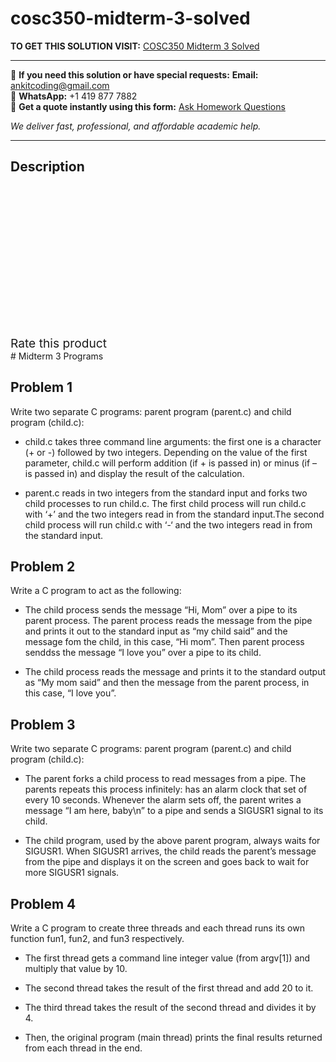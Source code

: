 # cosc350-midterm-3-solved
**TO GET THIS SOLUTION VISIT:** [COSC350 Midterm 3 Solved](https://www.ankitcodinghub.com/product/cosc350-midterm-3-solved/)


---

📩 **If you need this solution or have special requests:** **Email:** ankitcoding@gmail.com  
📱 **WhatsApp:** +1 419 877 7882  
📄 **Get a quote instantly using this form:** [Ask Homework Questions](https://www.ankitcodinghub.com/services/ask-homework-questions/)

*We deliver fast, professional, and affordable academic help.*

---

<h2>Description</h2>



<div class="kk-star-ratings kksr-auto kksr-align-center kksr-valign-top" data-payload="{&quot;align&quot;:&quot;center&quot;,&quot;id&quot;:&quot;97753&quot;,&quot;slug&quot;:&quot;default&quot;,&quot;valign&quot;:&quot;top&quot;,&quot;ignore&quot;:&quot;&quot;,&quot;reference&quot;:&quot;auto&quot;,&quot;class&quot;:&quot;&quot;,&quot;count&quot;:&quot;0&quot;,&quot;legendonly&quot;:&quot;&quot;,&quot;readonly&quot;:&quot;&quot;,&quot;score&quot;:&quot;0&quot;,&quot;starsonly&quot;:&quot;&quot;,&quot;best&quot;:&quot;5&quot;,&quot;gap&quot;:&quot;4&quot;,&quot;greet&quot;:&quot;Rate this product&quot;,&quot;legend&quot;:&quot;0\/5 - (0 votes)&quot;,&quot;size&quot;:&quot;24&quot;,&quot;title&quot;:&quot;COSC350 Midterm 3 Solved&quot;,&quot;width&quot;:&quot;0&quot;,&quot;_legend&quot;:&quot;{score}\/{best} - ({count} {votes})&quot;,&quot;font_factor&quot;:&quot;1.25&quot;}">

<div class="kksr-stars">

<div class="kksr-stars-inactive">
            <div class="kksr-star" data-star="1" style="padding-right: 4px">


<div class="kksr-icon" style="width: 24px; height: 24px;"></div>
        </div>
            <div class="kksr-star" data-star="2" style="padding-right: 4px">


<div class="kksr-icon" style="width: 24px; height: 24px;"></div>
        </div>
            <div class="kksr-star" data-star="3" style="padding-right: 4px">


<div class="kksr-icon" style="width: 24px; height: 24px;"></div>
        </div>
            <div class="kksr-star" data-star="4" style="padding-right: 4px">


<div class="kksr-icon" style="width: 24px; height: 24px;"></div>
        </div>
            <div class="kksr-star" data-star="5" style="padding-right: 4px">


<div class="kksr-icon" style="width: 24px; height: 24px;"></div>
        </div>
    </div>

<div class="kksr-stars-active" style="width: 0px;">
            <div class="kksr-star" style="padding-right: 4px">


<div class="kksr-icon" style="width: 24px; height: 24px;"></div>
        </div>
            <div class="kksr-star" style="padding-right: 4px">


<div class="kksr-icon" style="width: 24px; height: 24px;"></div>
        </div>
            <div class="kksr-star" style="padding-right: 4px">


<div class="kksr-icon" style="width: 24px; height: 24px;"></div>
        </div>
            <div class="kksr-star" style="padding-right: 4px">


<div class="kksr-icon" style="width: 24px; height: 24px;"></div>
        </div>
            <div class="kksr-star" style="padding-right: 4px">


<div class="kksr-icon" style="width: 24px; height: 24px;"></div>
        </div>
    </div>
</div>


<div class="kksr-legend" style="font-size: 19.2px;">
            <span class="kksr-muted">Rate this product</span>
    </div>
    </div>
# Midterm 3 Programs

## Problem 1

Write two separate C programs: parent program (parent.c) and child program (child.c):

* child.c takes three command line arguments: the first one is a character (+ or -) followed by two integers. Depending on the value of the first parameter, child.c will perform addition (if + is passed in) or minus (if – is passed in) and display the result of the calculation.

* parent.c reads in two integers from the standard input and forks two child processes to run child.c. The first child process will run child.c with ‘+’ and the two integers read in from the standard input.The second child process will run child.c with ‘-‘ and the two integers read in from the standard input.

## Problem 2

Write a C program to act as the following:

* The child process sends the message “Hi, Mom” over a pipe to its parent process. The parent process reads the message from the pipe and prints it out to the standard input as “my child said” and the message fom the child, in this case, “Hi mom”. Then parent process senddss the message “I love you” over a pipe to its child.

* The child process reads the message and prints it to the standard output as “My mom said” and then the message from the parent process, in this case, “I love you”.

## Problem 3

Write two separate C programs: parent program (parent.c) and child program (child.c):

* The parent forks a child process to read messages from a pipe. The parents repeats this process infinitely: has an alarm clock that set of every 10 seconds. Whenever the alarm sets off, the parent writes a message “I am here, baby\n” to a pipe and sends a SIGUSR1 signal to its child.

* The child program, used by the above parent program, always waits for SIGUSR1. When SIGUSR1 arrives, the child reads the parent’s message from the pipe and displays it on the screen and goes back to wait for more SIGUSR1 signals.

## Problem 4

Write a C program to create three threads and each thread runs its own function fun1, fun2, and fun3 respectively.

* The first thread gets a command line integer value (from argv[1]) and multiply that value by 10.

* The second thread takes the result of the first thread and add 20 to it.

* The third thread takes the result of the second thread and divides it by 4.

* Then, the original program (main thread) prints the final results returned from each thread in the end.
